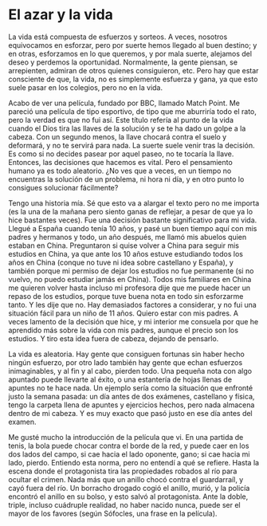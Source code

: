 # El azar y la vida

La vida está compuesta de esfuerzos y sorteos. A veces, nosotros equivocamos en esforzar, pero por suerte hemos llegado al buen destino; y en otras, esforzamos en lo que queremos, y por mala suerte, alejamos del deseo y perdemos la oportunidad. Normalmente, la gente piensan, se arrepienten, admiran de otros quienes consiguieron, etc. Pero hay que estar consciente de que, la vida, no es simplemente esfuerza y gana, ya que esto suele pasar en los colegios, pero no en la vida.

Acabo de ver una película, fundado por BBC, llamado Match Point. Me pareció una película de tipo esportivo, de tipo que me aburriría todo el rato, pero la verdad es que no fui así. Este título refería al punto de la vida cuando el Dios tira las llaves de la solución y se te ha dado un golpe a la cabeza. Con un segundo menos, la llave chocará contra el suelo y deformará, y no te servirá para nada. La suerte suele venir tras la decisión. Es como si no decides pasear por aquel paseo, no te tocaría la llave. Entonces, las decisiones que hacemos es vital. Pero el pensamiento humano ya es todo aleatorio. ¿No ves que a veces, en un tiempo no encuentras la solución de un problema, ni hora ni día, y en otro punto lo consigues solucionar fácilmente?

Tengo una historia mía. Sé que esto va a alargar el texto pero no me importa (es la una de la mañana pero siento ganas de reflejar, a pesar de que ya lo hice bastantes veces). Fue una decisión bastante significativo para mi vida. Llegué a España cuando tenía 10 años, y pasé un buen tiempo aquí con mis padres y hermanos y todo, un año después, me llamó mis abuelos quien estaban en China. Preguntaron si quise volver a China para seguir mis estudios en China, ya que ante los 10 años estuve estudiando todos los años en China (conque no tuve ni idea sobre castellano y España), y también porque mi permiso de dejar los estudios no fue permanente (si no vuelvo, no puedo estudiar jamás en China). Todos mis familiares en China me quieren volver hasta incluso mi profesora dije que me puede hacer un repaso de los estudios, porque tuve buena nota en todo sin esforzarme tanto. Y les dije que no. Hay demasiados factores a considerar, y no fui una situación fácil para un niño de 11 años. Quiero estar con mis padres. A veces lamento de la decisión que hice, y mi interior me consuela por que he aprendido más sobre la vida con mis padres, aunque el precio son los estudios. Y tiro esta idea fuera de cabeza, dejando de pensarlo.

La vida es aleatoria. Hay gente que consiguen fortunas sin haber hecho ningún esfuerzo, por otro lado también hay gente que echan esfuerzos inimaginables, y al fin y al cabo, pierden todo. Una pequeña nota con algo apuntado puede llevarte al éxito, o una estantería de hojas llenas de apuntes no te hace nada. Un ejemplo sería como la situación que enfronté justo la semana pasada: un día antes de dos exámenes, castellano y física, tengo la carpeta llena de apuntes y ejercicios hechos, pero nada almacena dentro de mi cabeza. Y es muy exacto que pasó justo en ese día antes del examen.

Me gusté mucho la introducción de la película que vi. En una partida de tenis, la bola puede chocar contra el borde de la red, y puede caer en los dos lados del campo, si cae hacia el lado oponente, gano; si cae hacia mi lado, pierdo. Entiendo esta norma, pero no entendí a qué se refiere. Hasta la escena donde el protagonista tira las propiedades robados al río para ocultar el crimen. Nada más que un anillo chocó contra el guardarraíl, y cayó fuera del río. Un borracho drogado cogió el anillo, murió, y la policía encontró el anillo en su bolso, y esto salvó al protagonista. Ante la doble, triple, incluso cuádruple realidad, no haber nacido nunca, puede ser el mayor de los favores (según Sófocles, una frase en la película).